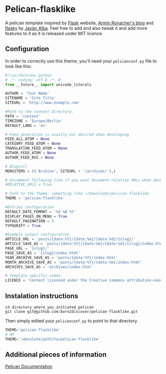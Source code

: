 # Pelican-flasklike

A pelican template inspired by [Flask](http://flask.pocoo.org/) website, [Armin Ronacher's blog](http://lucumr.pocoo.org/) and [flasky](https://github.com/fjavieralba/flasky) by [Javier Alba](https://github.com/fjavieralba). Feel free to add and also tweak it and add more features to it as it is released under MIT licence.

## Configuration

In order to correctly use this theme, you'll need your `pelicanconf.py` file to look like this:

```python
#!/usr/bin/env python
# -*- coding: utf-8 -*- #
from __future__ import unicode_literals

AUTHOR = 'Your Name'
SITENAME = 'Site Title'
SITEURL = 'http://www.example.com'

#Path to the content directory.
PATH = 'content'
TIMEZONE = 'Europe/Berlin'
DEFAULT_LANG = 'en'

# Feed generation is usually not desired when developing
FEED_ALL_ATOM = None
CATEGORY_FEED_ATOM = None
TRANSLATION_FEED_ATOM = None
AUTHOR_FEED_ATOM = None
AUTHOR_FEED_RSS = None

# Blogroll
MENUITEMS = (('Archive', SITEURL + '/archives/'),)

# Uncomment following line if you want document-relative URLs when developing
#RELATIVE_URLS = True

# Path to the theme, something like ~/Downloads/pelican-flasklike
THEME = 'pelican-flasklike'

#Entries configuration
DEFAULT_DATE_FORMAT = '%d %B %Y'
DISPLAY_PAGES_ON_MENU = True
DEFAULT_PAGINATION = 5
TYPOGRIFY = True

#Example output configuration
ARTICLE_URL = 'posts/{date:%Y}/{date:%m}/{date:%d}/{slug}/'
ARTICLE_SAVE_AS = 'posts/{date:%Y}/{date:%m}/{date:%d}/{slug}/index.html'
PAGE_URL = '{slug}/'
PAGE_SAVE_AS = '{slug}/index.html'
YEAR_ARCHIVE_SAVE_AS = 'posts/{date:%Y}/index.html'
MONTH_ARCHIVE_SAVE_AS = 'posts/{date:%Y}/{date:%m}/index.html'
ARCHIVES_SAVE_AS = 'archives/index.html'

# Template specific codes.
LICENCE = 'Content licensed under the Creative Commons attribution-noncommercial-sharealike License.'
```
## Instalation instructions
```shell
cd directory_where_you_initiated_pelican
git clone git@github.com:born2discover/pelican-flasklike.git
```

Then simply edited your `pelicanconf.py` to point to that directory.

```python
THEME='pelican-flasklike'
# OR
THEME='/absolute/path/to/pelican-flasklike'
```

## Additional pieces of information
[Pelican Documentation](http://docs.getpelican.com/en/3.6.3/)
